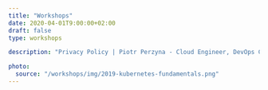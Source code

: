 ```yaml
---
title: "Workshops"
date: 2020-04-01T9:00:00+02:00
draft: false
type: workshops

description: "Privacy Policy | Piotr Perzyna - Cloud Engineer, DevOps Consultant"

photo:
  source: "/workshops/img/2019-kubernetes-fundamentals.png"
---
```

